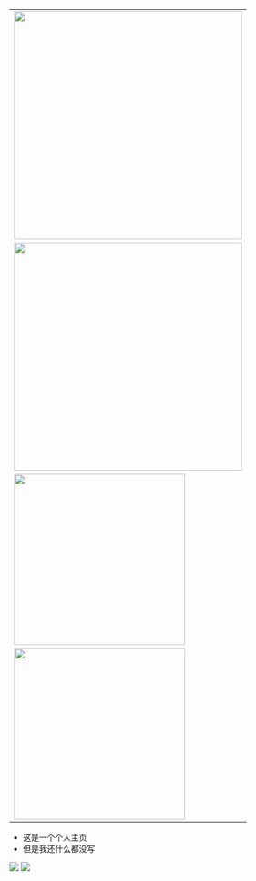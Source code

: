 <table align='right'>
<tr><td><img src="https://github-readme-stats.vercel.app/api?username=coperlm&count_private=true&show_icons=true&theme=cobalt" width="400"></td></tr>
<tr><td><img src="https://github-profile-summary-cards.vercel.app/api/cards/profile-details?username=coperlm" width="400" /></td></tr>
<tr><td><img src="https://stats.justsong.cn/api/nowcoder?id=962349741" width="300" /></td></tr>
<tr><td><img src="https://github-readme-stats.vercel.app/api/top-langs/?username=coperlm&layout=compact" width="300"></td></tr>
</table>

- 这是一个个人主页
- 但是我还什么都没写

![](https://github-readme-activity-graph.vercel.app/graph?username=coperlm)
![](https://github-profile-trophy.vercel.app/?username=coperlm)


<!--
**coperlm/coperlm** is a ✨ _special_ ✨ repository because its `README.md` (this file) appears on your GitHub profile.

Here are some ideas to get you started:

- 🔭 I’m currently working on ...
- 🌱 I’m currently learning ...
- 👯 I’m looking to collaborate on ...
- 🤔 I’m looking for help with ...
- 💬 Ask me about ...
- 📫 How to reach me: ...
- 😄 Pronouns: ...
- ⚡ Fun fact: ...
-->
